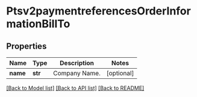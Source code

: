 # Ptsv2paymentreferencesOrderInformationBillTo

## Properties
Name | Type | Description | Notes
------------ | ------------- | ------------- | -------------
**name** | **str** | Company Name.  | [optional] 

[[Back to Model list]](../README.md#documentation-for-models) [[Back to API list]](../README.md#documentation-for-api-endpoints) [[Back to README]](../README.md)


